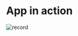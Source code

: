 # App in action

![record](https://github.com/user-attachments/assets/e1b4320a-2f1b-4dc0-a101-56ec1398fa5b)
